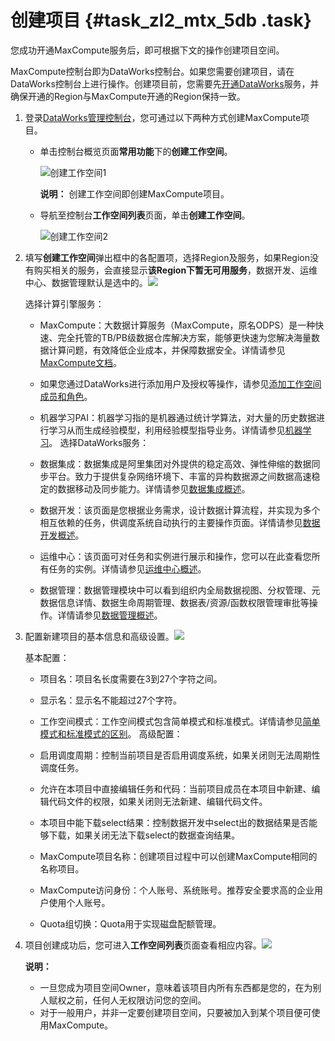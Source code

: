 # 创建项目 {#task_zl2_mtx_5db .task}

您成功开通MaxCompute服务后，即可根据下文的操作创建项目空间。

MaxCompute控制台即为DataWorks控制台。如果您需要创建项目，请在DataWorks控制台上进行操作。创建项目前，您需要先[开通DataWorks](https://common-buy.aliyun.com/?commodityCode=dide_create_post#/buy)服务，并确保开通的Region与MaxCompute开通的Region保持一致。

1.  登录[DataWorks管理控制台](https://workbench.data.aliyun.com/console)，您可通过以下两种方式创建MaxCompute项目。 
    -   单击控制台概览页面**常用功能**下的**创建工作空间**。

        ![创建工作空间1](http://static-aliyun-doc.oss-cn-hangzhou.aliyuncs.com/assets/img/11944/156809588559962_zh-CN.png)

        **说明：** 创建工作空间即创建MaxCompute项目。

    -   导航至控制台**工作空间列表**页面，单击**创建工作空间**。

        ![创建工作空间2](http://static-aliyun-doc.oss-cn-hangzhou.aliyuncs.com/assets/img/11944/156809588559963_zh-CN.png)

2.  填写**创建工作空间**弹出框中的各配置项，选择Region及服务，如果Region没有购买相关的服务，会直接显示**该Region下暂无可用服务**，数据开发、运维中心、数据管理默认是选中的。![](http://static-aliyun-doc.oss-cn-hangzhou.aliyuncs.com/assets/img/11944/15680958851417_zh-CN.png)

 

    选择计算引擎服务：

    -   MaxCompute：大数据计算服务（MaxCompute，原名ODPS）是一种快速、完全托管的TB/PB级数据仓库解决方案，能够更快速为您解决海量数据计算问题，有效降低企业成本，并保障数据安全。详情请参见[MaxCompute文档](https://help.aliyun.com/product/27797.html?spm=5176.750001.2.18.f9ziAM)。
    -   如果您通过DataWorks进行添加用户及授权等操作，请参见[添加工作空间成员和角色](../../../../cn.zh-CN/准备工作/管理员使用云账号/添加工作空间成员和角色.md#)。
    -   机器学习PAI：机器学习指的是机器通过统计学算法，对大量的历史数据进行学习从而生成经验模型，利用经验模型指导业务。详情请参见[机器学习](https://help.aliyun.com/product/30347.html)。
    选择DataWorks服务：

    -   数据集成：数据集成是阿里集团对外提供的稳定高效、弹性伸缩的数据同步平台。致力于提供复杂网络环境下、丰富的异构数据源之间数据高速稳定的数据移动及同步能力。详情请参见[数据集成概述](../../../../cn.zh-CN/数据汇聚/数据集成/数据集成简介/数据集成概述.md#)。
    -   数据开发：该页面是您根据业务需求，设计数据计算流程，并实现为多个相互依赖的任务，供调度系统自动执行的主要操作页面。详情请参见[数据开发概述](../../../../cn.zh-CN/数据开发/DataStudio（数据开发）/解决方案.md#)。
    -   运维中心：该页面可对任务和实例进行展示和操作，您可以在此查看您所有任务的实例。详情请参见[运维中心概述](../../../../cn.zh-CN/任务运维/运维中心/运维中心概述.md#)。
    -   数据管理：数据管理模块中可以看到组织内全局数据视图、分权管理、元数据信息详情、数据生命周期管理、数据表/资源/函数权限管理审批等操作。详情请参见[数据管理概述](../../../../cn.zh-CN/数据治理/数据管理/数据管理概述.md#)。
3.  配置新建项目的基本信息和高级设置。![](http://static-aliyun-doc.oss-cn-hangzhou.aliyuncs.com/assets/img/11944/15680958851418_zh-CN.png)

 

    基本配置：

    -   项目名：项目名长度需要在3到27个字符之间。
    -   显示名：显示名不能超过27个字符。
    -   工作空间模式：工作空间模式包含简单模式和标准模式。详情请参见[简单模式和标准模式的区别](../../../../cn.zh-CN/产品简介/简单模式和标准模式的区别.md#)。
    高级配置：

    -   启用调度周期：控制当前项目是否启用调度系统，如果关闭则无法周期性调度任务。
    -   允许在本项目中直接编辑任务和代码：当前项目成员在本项目中新建、编辑代码文件的权限，如果关闭则无法新建、编辑代码文件。
    -   本项目中能下载select结果：控制数据开发中select出的数据结果是否能够下载，如果关闭无法下载select的数据查询结果。
    -   MaxCompute项目名称：创建项目过程中可以创建MaxCompute相同的名称项目。
    -   MaxCompute访问身份：个人账号、系统账号。推荐安全要求高的企业用户使用个人账号。
    -   Quota组切换：Quota用于实现磁盘配额管理。
4.  项目创建成功后，您可进入**工作空间列表**页面查看相应内容。![](http://static-aliyun-doc.oss-cn-hangzhou.aliyuncs.com/assets/img/11944/15680958851420_zh-CN.png)

 

    **说明：** 

    -   一旦您成为项目空间Owner，意味着该项目内所有东西都是您的，在为别人赋权之前，任何人无权限访问您的空间。
    -   对于一般用户，并非一定要创建项目空间，只要被加入到某个项目便可使用MaxCompute。

